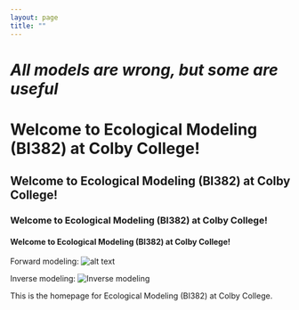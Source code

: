 ```yaml
---
layout: page
title: ""
---
```


# *All models are wrong, but some are useful* 

# Welcome to Ecological Modeling (BI382) at Colby College!

## Welcome to Ecological Modeling (BI382) at Colby College!

### Welcome to Ecological Modeling (BI382) at Colby College!

#### Welcome to Ecological Modeling (BI382) at Colby College!


Forward modeling: ![alt text](https://imgs.xkcd.com/comics/extrapolating.png "By the third trimester, there will be hundreds of babies inside you.")

Inverse modeling: ![Inverse modeling](https://imgs.xkcd.com/comics/linear_regression.png "The 95% confidence interval suggests Rexthor's dog could also be a cat, or possibly a teapot.")


This is the homepage for Ecological Modeling (BI382) at Colby College.